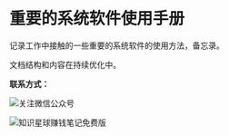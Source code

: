 # 重要的系统软件使用手册

记录工作中接触的一些重要的系统软件的使用方法，备忘录。

文档结构和内容在持续优化中。

**联系方式：**

![关注微信公众号](https://www.lijiaocn.com/img/class.jpg)

![知识星球赚钱笔记免费版](https://www.lijiaocn.com/img/xiaomiquan-money-free.jpeg)


